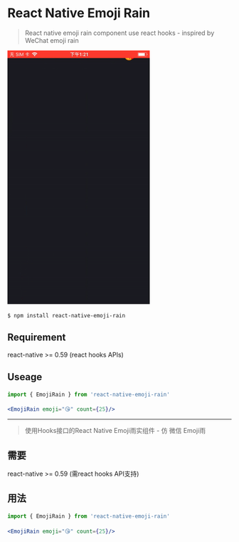 # React Native Emoji Rain

> React native emoji rain component use react hooks - inspired by WeChat emoji rain

![Screen Shot](./screenshot.gif)

```
$ npm install react-native-emoji-rain
```

## Requirement

react-native >= 0.59 (react hooks APIs)

## Useage

``` jsx
import { EmojiRain } from 'react-native-emoji-rain'

<EmojiRain emoji="😘" count={25}/>
```

---

> 使用Hooks接口的React Native Emoji雨实组件 - 仿 微信 Emoji雨

## 需要

react-native >= 0.59 (需react hooks API支持)

## 用法

``` jsx
import { EmojiRain } from 'react-native-emoji-rain'

<EmojiRain emoji="😘" count={25}/>
```